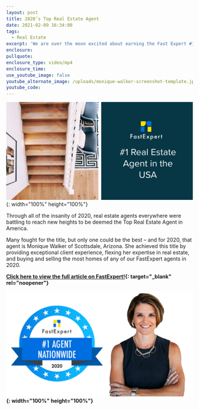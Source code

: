 ```yaml
---
layout: post
title: 2020’s Top Real Estate Agent
date: 2021-02-09 16:34:00
tags:
  - Real Estate
excerpt: 'We are over the moon excited about earning the Fast Expert #1 Agent in the US!'
enclosure:
pullquote:
enclosure_type: video/mp4
enclosure_time:
use_youtube_image: false
youtube_alternate_image: /uploads/monique-walker-screenshot-template.jpg
youtube_code:
---
```


![](/uploads/unnamed.jpg){: width="100%" height="100%"}

Through all of the insanity of 2020, real estate agents everywhere were battling to reach new heights to be deemed the Top Real Estate Agent in America.&nbsp;

Many fought for the title, but only one could be the best – and for 2020, that agent is Monique Walker of Scottsdale, Arizona. She achieved this title by providing exceptional client experience, flexing her expertise in real estate, and buying and selling the most homes of any of our FastExpert agents in 2020.

**[Click here to view the full article on FastExpert\!](https://www.fastexpert.com/blog/2020s-top-real-estate-agent-monique-walker/){: target="_blank" rel="noopener"}**

**![](/uploads/monique-walker-screenshot-template-1.jpg){: width="100%" height="100%"}**
